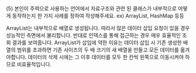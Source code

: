 (5) 본인이 주력으로 사용하는 언어에서 자료구조와 관련 된 클래스가 내부적으로 어떻게 동작하는지 한 가지 사례를 정하여 작성해주세요. ex) ArrayList, HashMap 등등

ArrayList는 내부적으로 배열로 생성됩니다.
따라서 많은 데이터 삽입 요청이 있을 경우 성능적인 측면에서 불리합니다. 반대로 인덱스를 통해 접근하는 경우 매우 효율적인 조회 결과를 보여줍니다. ArrayList가 삽입에 약한 이유는 데이터 삽입 시 기존 생성한 배열의 범위를 초과하면 기존 사이즈의 두 배 크기의 새 배열을 만들고 모든 데이터를 옮겨야합니다. 데이터의 삭제 시에는 그 이후 데이터를 모두 한 칸씩 왼쪽으로 이동시켜야 하므로 비효율적입니다.